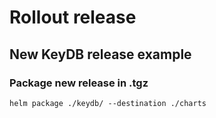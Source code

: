 # Rollout release

## New KeyDB release example

### Package new release in .tgz

```console
helm package ./keydb/ --destination ./charts
```
